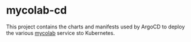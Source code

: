# mycolab-cd

This project contains the charts and manifests used by ArgoCD to deploy the various
[mycolab](https://github.com/mycolab) service sto Kubernetes.

